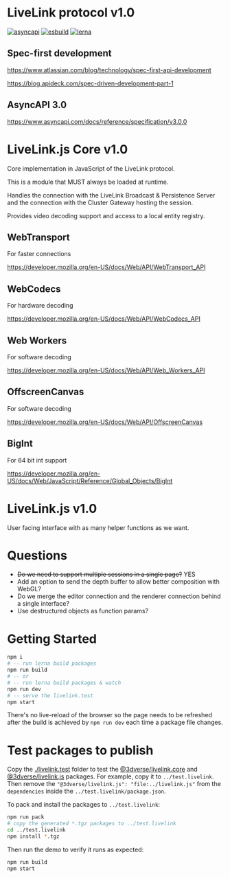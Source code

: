 # LiveLink protocol v1.0
[![asyncapi](https://img.shields.io/badge/based%20on-asyncapi-975bf1)](https://github.com/asyncapi)
[![esbuild](https://img.shields.io/badge/built%20with-esbuild-ffcf00)](https://github.com/evanw/esbuild)
[![lerna](https://img.shields.io/badge/managed%20with-lerna-c084fc)](https://github.com/lerna/lerna)

## Spec-first development

https://www.atlassian.com/blog/technology/spec-first-api-development

https://blog.apideck.com/spec-driven-development-part-1

## AsyncAPI 3.0

https://www.asyncapi.com/docs/reference/specification/v3.0.0

# LiveLink.js Core v1.0

Core implementation in JavaScript of the LiveLink protocol.

This is a module that MUST always be loaded at runtime.

Handles the connection with the LiveLink Broadcast & Persistence Server and the
connection with the Cluster Gateway hosting the session.

Provides video decoding support and access to a local entity registry.

## WebTransport

For faster connections

https://developer.mozilla.org/en-US/docs/Web/API/WebTransport_API

## WebCodecs

For hardware decoding

https://developer.mozilla.org/en-US/docs/Web/API/WebCodecs_API

## Web Workers

For software decoding

https://developer.mozilla.org/en-US/docs/Web/API/Web_Workers_API

## OffscreenCanvas

For software decoding

https://developer.mozilla.org/en-US/docs/Web/API/OffscreenCanvas

## BigInt

For 64 bit int support

https://developer.mozilla.org/en-US/docs/Web/JavaScript/Reference/Global_Objects/BigInt

# LiveLink.js v1.0

User facing interface with as many helper functions as we want.

# Questions

- ~~Do we need to support multiple sessions in a single page?~~ YES
- Add an option to send the depth buffer to allow better composition with WebGL?
- Do we merge the editor connection and the renderer connection behind a single interface?
- Use destructured objects as function params?

# Getting Started

```bash
npm i
# -- run lerna build packages
npm run build
# -- or
# -- run lerna build packages & watch
npm run dev
# -- serve the livelink.test
npm start
```
There's no live-reload of the browser so the page needs to be refreshed after
the build is achieved by `npm run dev` each time a package file changes.

# Test packages to publish
Copy the [./livelink.test](./livelink.test) folder to test the 
[@3dverse/livelink.core](./livelink.core) and [@3dverse/livelink.js](./livelink.js) 
packages. For example, copy it to `../test.livelink`. Then remove the 
`"@3dverse/livelink.js": "file:../livelink.js"` from the `dependencies` inside
the `../test.livelink/package.json`.

To pack and install the packages to `../test.livelink`:
```bash
npm run pack
# copy the generated *.tgz packages to ../test.livelink
cd ../test.livelink
npm install *.tgz
```
Then run the demo to verify it runs as expected:
```bash
npm run build
npm start
```

